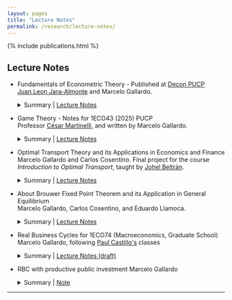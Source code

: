 ```yaml
---
layout: pages
title: "Lecture Notes"
permalink: /research/lecture-notes/
---
```


<style> 

  strong{
    color: #003d90;
  }

</style>

{% include publications.html %}
## Lecture Notes

* Fundamentals of Econometric Theory - Published at [Decon PUCP](https://departamento-economia.pucp.edu.pe/investigacion/materiales-de-ensenanza)  
  [Juan Leon Jara-Almonte](https://www.grade.org.pe/en/investigadores/personal/jleon/) and Marcelo Gallardo.  
  <details>
    <summary>Summary | <a href="{{ "/files/books-and-papers/ME-13.pdf" | relative_url }}" target="_blank">Lecture Notes</a></summary>
    These lecture notes offer a deep dive into econometrics, structured around key themes from matrix algebra basics to statistical models.  
    The content begins with foundational matrix operations and their relevance to econometrics, advancing to multivariate models with a focus on linear models and optimization issues.  
    It also addresses qualitative variables, sampling methods, and experimental designs. Crucial econometric challenges such as multicollinearity, parameter stability, heteroscedasticity, and serial autocorrelation are thoroughly examined, alongside detection and correction techniques.  
    The notes culminate in discussions on more advanced topics like instrumental variables, maximum likelihood estimation, basic time series analysis, and an appendix on probability theory, equipping readers with a broad understanding of econometric analysis and application.  
  </details>


* Game Theory - Notes for 1ECO43 (2025) PUCP                                                                                                                                                                   
  Professor [César Martinelli](https://sites.google.com/site/martinellicesar/home), and written by Marcelo Gallardo.  
  <details>
    <summary>Summary | <a href="{{ "/files/books-and-papers/teoria_juegos_25_1.pdf" | relative_url }}" target="_blank">Lecture Notes </a></summary>
    These lecture notes offer a deep dive into econometrics, structured around key themes from matrix algebra basics to statistical models.  
    These lecture notes offer a comprehensive exploration of game theory, structured around both static and dynamic models under varying information environments. The material opens with static games—first with complete information (Nash equilibrium) and then with incomplete information (Bayesian Nash equilibrium)—before moving on to extensive-form games with perfect and imperfect information, examining subgame perfect equilibrium as well as perfect Bayesian and sequential equilibria. It also covers cooperative solution concepts, including the Nash bargaining solution and Rubinstein’s alternating-offers model, and delves into infinitely repeated games with automaton-based strategy representations. An appendix presents decision theory under uncertainty, a proof of the minimax theorem via convex-set separation, and concise overviews of seminal papers by Myerson (1978), Kreps & Scheinkman (1983), Reny (1999), and Echenique & Saito (2015). The core textbook references are Osborne & Rubinstein (1994), Mas-Colell, Whinston & Green (!995), and Fudenberg & Tirole (1991).
  </details>


* Optimal Transport Theory and its Applications in Economics and Finance  
  Marcelo Gallardo and Carlos Cosentino. Final project for the course *Introduction to Optimal Transport*, taught by [Johel Beltrán](https://emap.fgv.br/en/professors/johel-victorino-beltran-ramirez).  
  <details>
    <summary>Summary | <a href="{{ "/files/books-and-papers/optimal_transport_para_economistas.pdf" | relative_url }}" target="_blank">Lecture Notes</a></summary>
    This document discusses applications of optimal transport theory in economics and finance, with a focus on computational methods like entropic regularization and the Sinkhorn-Knopp algorithm.  
    It covers topics such as matching markets stability, cost structure estimation, Credit Value Adjustment, and risk measures, aiming to provide detailed explanations and translations of complex results for students with a strong mathematical background.  
    The document includes an appendix to support understanding and is intended for advanced students interested in economic and financial applications of optimal transport.
  </details>

* About Brouwer Fixed Point Theorem and its Application in General Equilibrium  
  Marcelo Gallardo, Carlos Cosentino, and Eduardo Llamoca.  
  <details>
    <summary>Summary | <a href="{{ "/files/books-and-papers/brouwer_fixed_point_theorem.pdf" | relative_url }}" target="_blank">Lecture Notes</a></summary>
    We develop a path towards the proof of Brouwer's Fixed Point Theorem and present an application in economic theory: the existence of the Walrasian Equilibrium.  
    Our goal is to provide the simplest, or at least one of the simplest, proofs for Brouwer's Fixed Point Theorem.  
    The only requirements are real analysis and general topology. Besides one Lemma which is not proved in its most general case, we prove all the results building up to the main theorem.  
    It is important to emphasize that this work does not introduce any new results in the literature. Instead, we focus on developing a clear and understandable approach to Brouwer's Fixed Point Theorem and its applications in general equilibrium.
  </details>

* Real Business Cycles for 1ECO74 (Macroeconomics, Graduate School)                                                                                                                                              
  Marcelo Gallardo, following [Paul Castillo's](https://www.bcrp.gob.pe/funcionarios-principales/gerente-general.html) classes  
  <details>
    <summary>Summary | <a href="{{ "/files/courses/macroeconomics/rbc_macro_intermedia.pdf" | relative_url }}" target="_blank">Lecture Notes (draft)</a></summary>
    Preliminary draft, please notify any mistake! 
  </details>

* RBC with productive public investment
  Marcelo Gallardo  
  <details>
    <summary>Summary | <a href="{{ "/files/courses/macroeconomics/tarea_modulo_2_macro_intermedia.pdf" | relative_url }}" target="_blank">Note</a></summary>
  Preliminary draft, please notify any mistake!
  </details>

---



